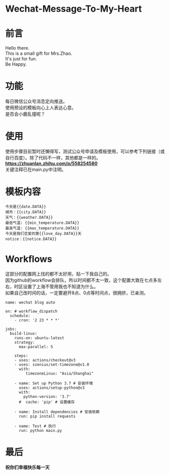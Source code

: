 # **Wechat-Message-To-My-Heart**

# 前言
Hello there.  
This is a small gift for Mrs.Zhao.  
It's just for fun.   
Be Happy.

# 功能
每日微信公众号消息定向推送。  
使用预设的模板向心上人表达心意。  
是否会小鹿乱撞呢？

# 使用
使用步骤目前暂时还懒得写，测试公众号申请及模板使用，可以参考下列链接（或自行百度）。除了代码不一样，其他都是一样的。  
**https://zhuanlan.zhihu.com/p/558254580**  
关键注释已在main.py中注明。  

# 模板内容
```
今天是{{date.DATA}} 
城市：{{city.DATA}} 
天气：{{weather.DATA}} 
最低气温: {{min_temperature.DATA}} 
最高气温: {{max_temperature.DATA}} 
今天是我们恋爱的第{{love_day.DATA}}天 
notice：{{notice.DATA}}
```

# Workflows
这部分的配置网上找的都不太好用，贴一下我自己的。  
因为github的workflow会排队，所以时间都不太一致，这个配置大致在七点多左右，时区设置了上海不管用我也不知道为什么。  
如果自己改时间的话，一定要避开8点、0点等时间点，很拥挤，已亲测。  
```
name: wechat blog auto

on: # workflow_dispatch
  schedule:
    - cron: '2 23 * * *'

jobs:
  build-linux:
    runs-on: ubuntu-latest
    strategy:
      max-parallel: 5

    steps:
    - uses: actions/checkout@v3
    - uses: szenius/set-timezone@v1.0
      with:
         timezoneLinux: "Asia/Shanghai"
    
    - name: Set up Python 3.7 # 安装环境
      uses: actions/setup-python@v3
      with:
        python-version: '3.7'
      #  cache: 'pip' # 设置缓存
        
    - name: Install dependencies # 安装依赖
      run: pip install requests
      
    - name: Test # 执行
      run: python main.py
```

# 最后
**祝你们幸福快乐每一天**
